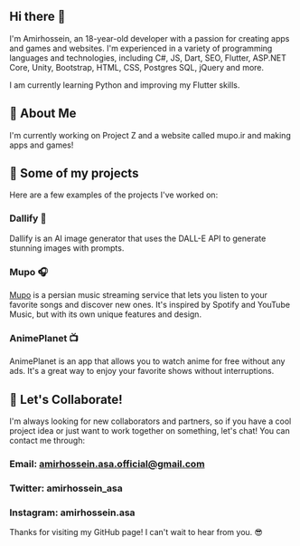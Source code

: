 ## Hi there 👋
I'm Amirhossein, an 18-year-old developer with a passion for creating apps and games and websites. I'm experienced in a variety of programming languages and technologies, including C#, JS, Dart, SEO, Flutter, ASP.NET Core, Unity, Bootstrap, HTML, CSS, Postgres SQL, jQuery and more.

I am currently learning Python and improving my Flutter skills.

## 🤗 About Me 
I'm currently working on Project Z and a website called mupo.ir and making apps and games!

## 🚀 Some of my projects
Here are a few examples of the projects I've worked on:

### Dallify 🤖
Dallify is an AI image generator that uses the DALL-E API to generate stunning images with prompts.

### Mupo 🎧
[Mupo](https://mupo.ir) is a persian music streaming service that lets you listen to your favorite songs and discover new ones. It's inspired by Spotify and YouTube Music, but with its own unique features and design.

### AnimePlanet 📺
AnimePlanet is an app that allows you to watch anime for free without any ads. It's a great way to enjoy your favorite shows without interruptions.

## 🤝 Let's Collaborate! 
I'm always looking for new collaborators and partners, so if you have a cool project idea or just want to work together on something, let's chat! You can contact me through:

### Email: amirhossein.asa.official@gmail.com
### Twitter: amirhossein_asa
### Instagram: amirhossein.asa
Thanks for visiting my GitHub page! I can't wait to hear from you. 😎

